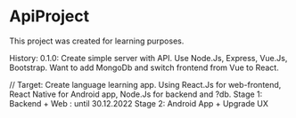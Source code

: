 # ApiProject

This project was created for learning purposes.

History:
0.1.0: Create simple server with API. Use Node.Js, Express, Vue.Js, Bootstrap. Want to add MongoDb and switch frontend from Vue to React.

// Target:
      Create language learning app. Using React.Js for web-frontend, React Native for Android app, Node.Js for backend and ?db. 
   Stage 1:
      Backend + Web : until 30.12.2022
   Stage 2:
      Android App + Upgrade UX
